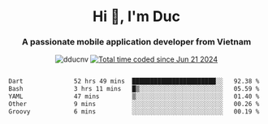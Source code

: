 <h1 align="center">
  Hi 👋, I'm  Duc</h1>
<h3 align="center">A passionate mobile application developer from Vietnam</h3>  
  
<p align="center"> <img src="https://komarev.com/ghpvc/?username=dducnv&label=Profile%20views&color=0e75b6&style=flat" alt="dducnv" /> 
<a href="https://wakatime.com/@4d2a2cd9-1bcb-4dd1-84a4-dce128a35137"><img src="https://wakatime.com/badge/user/4d2a2cd9-1bcb-4dd1-84a4-dce128a35137.svg" alt="Total time coded since Jun 21 2024" /></a>
</p>  

<div style="width: 100vw; overflow-x: auto; flex:center">
  <!--START_SECTION:waka-->

```txt
Dart              52 hrs 49 mins  ███████████████████████░░   92.38 %
Bash              3 hrs 11 mins   █▒░░░░░░░░░░░░░░░░░░░░░░░   05.59 %
YAML              47 mins         ▒░░░░░░░░░░░░░░░░░░░░░░░░   01.40 %
Other             9 mins          ░░░░░░░░░░░░░░░░░░░░░░░░░   00.26 %
Groovy            6 mins          ░░░░░░░░░░░░░░░░░░░░░░░░░   00.19 %
```

<!--END_SECTION:waka-->
</div>




  
